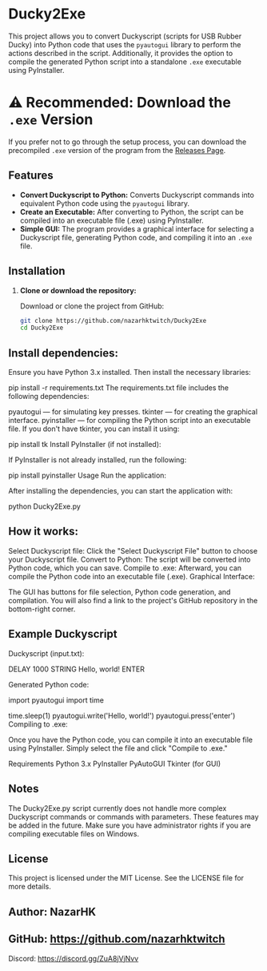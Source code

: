 # Ducky2Exe

This project allows you to convert Duckyscript (scripts for USB Rubber Ducky) into Python code that uses the `pyautogui` library to perform the actions described in the script. Additionally, it provides the option to compile the generated Python script into a standalone `.exe` executable using PyInstaller.

# ⚠️ Recommended: Download the `.exe` Version

If you prefer not to go through the setup process, you can download the precompiled `.exe` version of the program from the [Releases Page](https://github.com/nazarhktwitch/Ducky2Exe/releases).

## Features

- **Convert Duckyscript to Python:** Converts Duckyscript commands into equivalent Python code using the `pyautogui` library.
- **Create an Executable:** After converting to Python, the script can be compiled into an executable file (.exe) using PyInstaller.
- **Simple GUI:** The program provides a graphical interface for selecting a Duckyscript file, generating Python code, and compiling it into an `.exe` file.

## Installation

1. **Clone or download the repository:**

   Download or clone the project from GitHub:

   ```bash
   git clone https://github.com/nazarhktwitch/Ducky2Exe
   cd Ducky2Exe
   
## Install dependencies:

Ensure you have Python 3.x installed. Then install the necessary libraries:

pip install -r requirements.txt
The requirements.txt file includes the following dependencies:

pyautogui — for simulating key presses.
tkinter — for creating the graphical interface.
pyinstaller — for compiling the Python script into an executable file.
If you don't have tkinter, you can install it using:

pip install tk
Install PyInstaller (if not installed):

If PyInstaller is not already installed, run the following:

pip install pyinstaller
Usage
Run the application:

After installing the dependencies, you can start the application with:

python Ducky2Exe.py

## How it works:

Select Duckyscript file: Click the "Select Duckyscript File" button to choose your Duckyscript file.
Convert to Python: The script will be converted into Python code, which you can save.
Compile to .exe: Afterward, you can compile the Python code into an executable file (.exe).
Graphical Interface:

The GUI has buttons for file selection, Python code generation, and compilation.
You will also find a link to the project's GitHub repository in the bottom-right corner.

## Example Duckyscript

Duckyscript (input.txt):

DELAY 1000
STRING Hello, world!
ENTER

Generated Python code:

import pyautogui
import time

time.sleep(1)
pyautogui.write('Hello, world!')
pyautogui.press('enter')
Compiling to .exe:

Once you have the Python code, you can compile it into an executable file using PyInstaller. Simply select the file and click "Compile to .exe."

Requirements
Python 3.x
PyInstaller
PyAutoGUI
Tkinter (for GUI)

## Notes

The Ducky2Exe.py script currently does not handle more complex Duckyscript commands or commands with parameters. These features may be added in the future.
Make sure you have administrator rights if you are compiling executable files on Windows.

## License

This project is licensed under the MIT License. See the LICENSE file for more details.

## Author: NazarHK
## GitHub: https://github.com/nazarhktwitch
Discord: https://discord.gg/ZuA8jVjNvv
